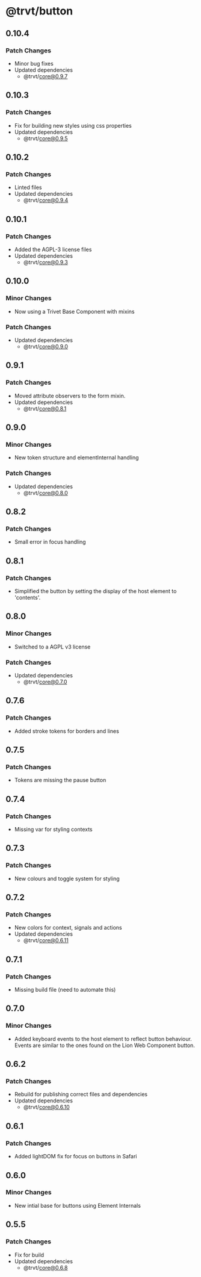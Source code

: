 # @trvt/button

## 0.10.4

### Patch Changes

- Minor bug fixes
- Updated dependencies
  - @trvt/core@0.9.7

## 0.10.3

### Patch Changes

- Fix for building new styles using css properties
- Updated dependencies
  - @trvt/core@0.9.5

## 0.10.2

### Patch Changes

- Linted files
- Updated dependencies
  - @trvt/core@0.9.4

## 0.10.1

### Patch Changes

- Added the AGPL-3 license files
- Updated dependencies
  - @trvt/core@0.9.3

## 0.10.0

### Minor Changes

- Now using a Trivet Base Component with mixins

### Patch Changes

- Updated dependencies
  - @trvt/core@0.9.0

## 0.9.1

### Patch Changes

- Moved attribute observers to the form mixin.
- Updated dependencies
  - @trvt/core@0.8.1

## 0.9.0

### Minor Changes

- New token structure and elementInternal handling

### Patch Changes

- Updated dependencies
  - @trvt/core@0.8.0

## 0.8.2

### Patch Changes

- Small error in focus handling

## 0.8.1

### Patch Changes

- Simplified the button by setting the display of the host element to 'contents'.

## 0.8.0

### Minor Changes

- Switched to a AGPL v3 license

### Patch Changes

- Updated dependencies
  - @trvt/core@0.7.0

## 0.7.6

### Patch Changes

- Added stroke tokens for borders and lines

## 0.7.5

### Patch Changes

- Tokens are missing the pause button

## 0.7.4

### Patch Changes

- Missing var for styling contexts

## 0.7.3

### Patch Changes

- New colours and toggle system for styling

## 0.7.2

### Patch Changes

- New colors for context, signals and actions
- Updated dependencies
  - @trvt/core@0.6.11

## 0.7.1

### Patch Changes

- Missing build file (need to automate this)

## 0.7.0

### Minor Changes

- Added keyboard events to the host element to reflect button behaviour. Events are similar to the ones found on the Lion Web Component button.

## 0.6.2

### Patch Changes

- Rebuild for publishing correct files and dependencies
- Updated dependencies
  - @trvt/core@0.6.10

## 0.6.1

### Patch Changes

- Added lightDOM fix for focus on buttons in Safari

## 0.6.0

### Minor Changes

- New intial base for buttons using Element Internals

## 0.5.5

### Patch Changes

- Fix for build
- Updated dependencies
  - @trvt/core@0.6.8
